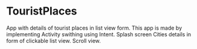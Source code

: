 # TouristPlaces
App with details of tourist places in list view form.
This app is made by implementing Activity swithing using Intent.
Splash screen
Cities details in form of clickable list view.
Scroll view.
